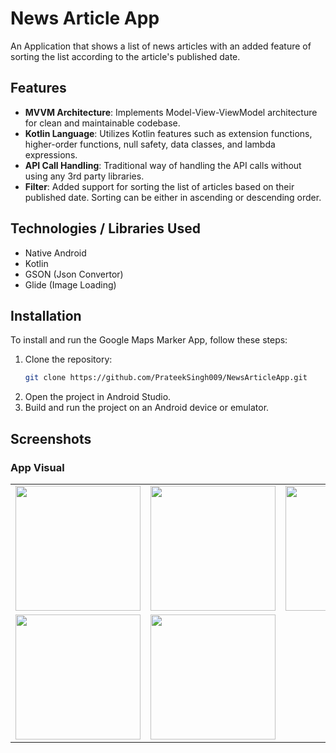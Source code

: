 # News Article App
An Application that shows a list of news articles with an added feature of sorting the list according to the article's published date.

## Features
- **MVVM Architecture**: Implements Model-View-ViewModel architecture for clean and maintainable codebase.
- **Kotlin Language**: Utilizes Kotlin features such as extension functions, higher-order functions, null safety, data classes, and lambda expressions.
- **API Call Handling**: Traditional way of handling the API calls without using any 3rd party libraries.
- **Filter**: Added support for sorting the list of articles based on their published date. Sorting can be either in ascending or descending order.

## Technologies / Libraries Used
- Native Android
- Kotlin
- GSON (Json Convertor)
- Glide (Image Loading)

## Installation

To install and run the Google Maps Marker App, follow these steps:

1. Clone the repository:
   ```bash
   git clone https://github.com/PrateekSingh009/NewsArticleApp.git
2. Open the project in Android Studio.
3. Build and run the project on an Android device or emulator.
 
 ## Screenshots

### App Visual
<table>
  <tr>
    <td><img src="https://media.discordapp.net/attachments/874542599740989452/1222796460236476447/Screenshot_2024-03-28-11-47-02-965.jpeg?ex=661784f2&is=66050ff2&hm=4c89c173ca18a251d3cefb36a632915203b5a34e0e4505e9fafa8773afc6deeb&=&format=webp&width=372&height=662" width=200 ></td>
    <td><img src="https://media.discordapp.net/attachments/874542599740989452/1222796460693786644/Screenshot_2024-03-28-11-47-21-793.jpeg?ex=661784f2&is=66050ff2&hm=a5299fd81c9c4fb376289f320a352035c458b848a9e55ed6f1618b775affb89b&=&format=webp&width=372&height=662" width=200 ></td>
   <td><img src="https://cdn.discordapp.com/attachments/874542599740989452/1222796461029195847/Screenshot_2024-03-28-11-47-29-712.jpeg?ex=661784f2&is=66050ff2&hm=ac54727d4d1b6f0632bbacc7cc1ebe53fc94074371740ff70b50130b493ecfab&" width=200 ></td>
  </tr>
  <tr>
    <td><img src="https://cdn.discordapp.com/attachments/874542599740989452/1222796461448761415/Screenshot_2024-03-28-11-47-51-785.jpeg?ex=661784f2&is=66050ff2&hm=c3517c4e6022beb8fadeeff5100f1f7e725dd11f7f85d68733e2a39e63a073a7&" width=200 ></td>
    <td><img src="https://cdn.discordapp.com/attachments/874542599740989452/1222796461826113556/Screenshot_2024-03-28-11-48-11-769.jpeg?ex=661784f2&is=66050ff2&hm=1df048b5453d75f2a5b7cef0b6915f79a39fa07e50a6652df71829a011d81d7c&" width=200 ></td>
  </tr>
 </table>
